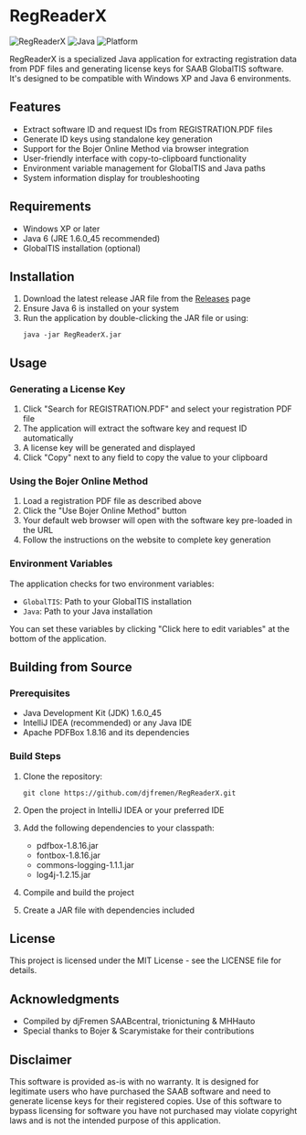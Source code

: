 # RegReaderX

![RegReaderX](https://img.shields.io/badge/Version-1.5.0-blue)
![Java](https://img.shields.io/badge/Java-1.6-orange)
![Platform](https://img.shields.io/badge/Platform-Windows_XP-green)

RegReaderX is a specialized Java application for extracting registration data from PDF files and generating license keys for SAAB GlobalTIS software. It's designed to be compatible with Windows XP and Java 6 environments.

## Features

- Extract software ID and request IDs from REGISTRATION.PDF files
- Generate ID keys using standalone key generation
- Support for the Bojer Online Method via browser integration
- User-friendly interface with copy-to-clipboard functionality
- Environment variable management for GlobalTIS and Java paths
- System information display for troubleshooting

## Requirements

- Windows XP or later
- Java 6 (JRE 1.6.0_45 recommended)
- GlobalTIS installation (optional)

## Installation

1. Download the latest release JAR file from the [Releases](https://github.com/YourUsername/RegReaderX/releases) page
2. Ensure Java 6 is installed on your system
3. Run the application by double-clicking the JAR file or using:
   ```
   java -jar RegReaderX.jar
   ```

## Usage

### Generating a License Key

1. Click "Search for REGISTRATION.PDF" and select your registration PDF file
2. The application will extract the software key and request ID automatically
3. A license key will be generated and displayed
4. Click "Copy" next to any field to copy the value to your clipboard

### Using the Bojer Online Method

1. Load a registration PDF file as described above
2. Click the "Use Bojer Online Method" button
3. Your default web browser will open with the software key pre-loaded in the URL
4. Follow the instructions on the website to complete key generation

### Environment Variables

The application checks for two environment variables:
- `GlobalTIS`: Path to your GlobalTIS installation
- `Java`: Path to your Java installation

You can set these variables by clicking "Click here to edit variables" at the bottom of the application.

## Building from Source

### Prerequisites
- Java Development Kit (JDK) 1.6.0_45
- IntelliJ IDEA (recommended) or any Java IDE
- Apache PDFBox 1.8.16 and its dependencies

### Build Steps

1. Clone the repository:
   ```
   git clone https://github.com/djfremen/RegReaderX.git
   ```

2. Open the project in IntelliJ IDEA or your preferred IDE

3. Add the following dependencies to your classpath:
   - pdfbox-1.8.16.jar
   - fontbox-1.8.16.jar
   - commons-logging-1.1.1.jar
   - log4j-1.2.15.jar

4. Compile and build the project

5. Create a JAR file with dependencies included

## License

This project is licensed under the MIT License - see the LICENSE file for details.

## Acknowledgments

- Compiled by djFremen SAABcentral, trionictuning & MHHauto
- Special thanks to Bojer & Scarymistake for their contributions

## Disclaimer

This software is provided as-is with no warranty. It is designed for legitimate users who have purchased the SAAB software and need to generate license keys for their registered copies. Use of this software to bypass licensing for software you have not purchased may violate copyright laws and is not the intended purpose of this application.
